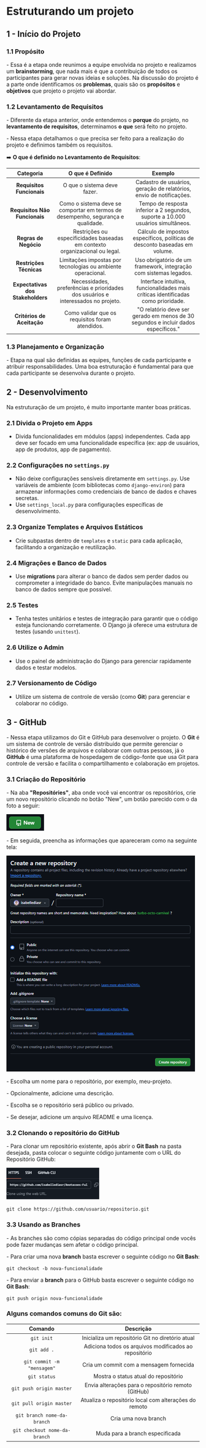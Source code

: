 <!-- Fazer uma documentação de um passo a passo de como estruturar um projeto (como montar o GitHub, como você comitar, como estruturar o projeto Django, que sites usar para fazer a documentação, por exemplo, bookstack, etc.). -->

# Estruturando um projeto

## 1 - Início do Projeto

### 1.1 Propósito
\- Essa é a etapa onde reunimos a equipe envolvida no projeto e realizamos um **brainstorming**, que nada mais é que a contribuição de todos os participantes para gerar novas ideias e soluções. Na discussão do projeto é a parte onde identificamos os **problemas**, quais são os **propósitos** e **objetivos** que projeto o projeto vai abordar.

### 1.2 Levantamento de Requisitos

\- Diferente da etapa anterior, onde entendemos o **porque** do projeto, no **levantamento de requisitos**, determinamos **o que** será feito no projeto.

\- Nessa etapa detalhamos o que precisa ser feito para a realização do projeto e definimos também os requisitos.

➡️ **O que é definido no Levantamento de Requisitos**:

| **Categoria** | **O que é Definido** | **Exemplo** |
| :---: | :---: | :---: |
| **Requisitos Funcionais** | O que o sistema deve fazer. | Cadastro de usuários, geração de relatórios, envio de notificações. |
| **Requisitos Não Funcionais** | Como o sistema deve se comportar em termos de desempenho, segurança e qualidade. | Tempo de resposta inferior a 2 segundos, suporte a 10.000 usuários simultâneos. |
| **Regras de Negócio** | Restrições ou especificidades baseadas em contexto organizacional ou legal. | Cálculo de impostos específicos, políticas de desconto baseadas em volume. |
| **Restrições Técnicas** | Limitações impostas por tecnologias ou ambiente operacional. | Uso obrigatório de um framework, integração com sistemas legados. |
| **Expectativas dos Stakeholders** | Necessidades, preferências e prioridades dos usuários e interessados no projeto. | Interface intuitiva, funcionalidades mais críticas identificadas como prioridade. |
| **Critérios de Aceitação** | Como validar que os requisitos foram atendidos. | "O relatório deve ser gerado em menos de 30 segundos e incluir dados específicos." |

### 1.3 Planejamento e Organização

\- Etapa na qual são definidas as equipes, funções de cada participante e atribuir responsabilidades. Uma boa estruturação é fundamental para que cada participante se desenvolva durante o projeto.

## 2 - Desenvolvimento

Na estruturação de um projeto, é muito importante manter boas práticas.

### 2.1 Divida o Projeto em Apps
* Divida funcionalidades em módulos (apps) independentes. Cada app deve ser focado em uma funcionalidade específica (ex: app de usuários, app de produtos, app de pagamento).

### 2.2 Configurações no `settings.py`
* Não deixe configurações sensíveis diretamente em `settings.py`. Use variáveis de ambiente (com bibliotecas como `django-environ`) para armazenar informações como credenciais de banco de dados e chaves secretas.
* Use `settings_local.py` para configurações específicas de desenvolvimento.

### 2.3 Organize Templates e Arquivos Estáticos
* Crie subpastas dentro de `templates` e `static` para cada aplicação, facilitando a organização e reutilização.

### 2.4 Migrações e Banco de Dados
* Use **migrations** para alterar o banco de dados sem perder dados ou comprometer a integridade do banco. Evite manipulações manuais no banco de dados sempre que possível.

### 2.5 Testes
* Tenha testes unitários e testes de integração para garantir que o código esteja funcionando corretamente. O Django já oferece uma estrutura de testes (usando `unittest`).

### 2.6 Utilize o Admin
* Use o painel de administração do Django para gerenciar rapidamente dados e testar modelos.

### 2.7 Versionamento de Código
* Utilize um sistema de controle de versão (como **Git**) para gerenciar e colaborar no código.

## 3 - GitHub

\- Nessa etapa utilizamos do Git e GitHub para desenvolver o projeto. O **Git** é um sistema de controle de versão distribuído que permite gerenciar o histórico de versões de arquivos e colaborar com outras pessoas, já o **GitHub** é uma plataforma de hospedagem de código-fonte que usa Git para controle de versão e facilita o compartilhamento e colaboração em projetos.

### 3.1 Criação do Repositório

\- Na aba **"Repositóries"**, aba onde você vai encontrar os repositórios, crie um novo repositório clicando no botão "New", um botão parecido com o da foto a seguir: 

![botão new](media/botao-new.png)

\- Em seguida, preencha as informações que apareceram como na seguinte tela:

![novo repositório](media/novo-repo.png)

\- Escolha um nome para o repositório, por exemplo, meu-projeto.

\- Opcionalmente, adicione uma descrição.

\- Escolha se o repositório será público ou privado.

\- Se desejar, adicione um arquivo README e uma licença.

### 3.2 Clonando o repositório do GitHub

\- Para clonar um repositório existente, após abrir o **Git Bash** na pasta desejada, pasta colocar o seguinte código juntamente com o URL do Repositório GitHub:

![URL](media/URL.png)

```git
git clone https://github.com/usuario/repositorio.git
```

### 3.3 Usando as Branches

\- As branches são como cópias separadas do código principal onde vocês pode fazer mudanças sem afetar o código principal.

\- Para criar uma nova **branch** basta escrever o seguinte código no **Git Bash**: 

```
git checkout -b nova-funcionalidade    
```

\- Para enviar a **branch** para o GitHub basta escrever o seguinte código no **Git Bash**: 

```
git push origin nova-funcionalidade

```

### Alguns comandos comuns do Git são:

| **Comando** | **Descrição** |
| :---: | :---: |
| `git init` | Inicializa um repositório Git no diretório atual |
| `git add .` | Adiciona todos os arquivos modificados ao repositório |
| `git commit -m "mensagem"` | Cria um commit com a mensagem fornecida |
| `git status` | Mostra o status atual do repositório |
| `git push origin master` | Envia alterações para o repositório remoto (GitHub) |
| `git pull origin master` | Atualiza o repositório local com alterações do remoto |
| `git branch nome-da-branch` | Cria uma nova branch |
| `git checkout nome-da-branch` | Muda para a branch especificada |
